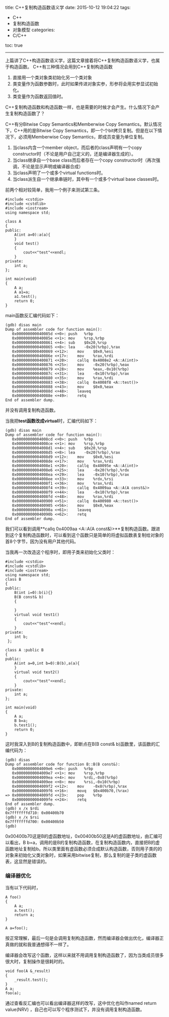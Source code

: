 title: C++复制构造函数语义学
date: 2015-10-12 19:04:22
tags:
- C++
- 复制构造函数
- 对象模型
categories:
- C/C++

toc: true

---

上篇讲了C++构造函数语义学，这篇文章接着将C++复制构造函数语义学，也属于构造函数。
C++有三种情况会用到C++复制构造函数
1. 直接用一个类对象类初始化另一个类对象
2. 类变量作为函数参数时，此时如果传进对象实参，形参将会用实参显试初始化。
3. 类变量作为函数返回值时。

C++复制构造函数和构造函数一样，也是需要的时候才会产生。什么情况下会产生复制构造函数了？

C++有分Bitwise Copy Semantics和Memberwise Copy Semantics。默认情况下，C++用的是Bitwise Copy Semantics，即一个个bit拷贝复制。但是在以下情况下，必须用Memberwise Copy Semantics，即成员变量为单位复制。
1. 当class内含一个member object，而后者的class声明有一个copy constructor时（不论是用户自己定义的，还是编译器生成的）。
2. 当class继承自一个base class而后者存在一个copy constructor时（再次强调，不论是显示声明或编译器合成）
3. 当class声明了一个或多个virtual functions时。
4. 当class派生自一个继承串链时，其中有一个或多个virtual base classes时。


前两个相对较简单，我用一个例子来测试第三条。
```
#include <cstdio>
#include <cstdlib>
#include <iostream>
using namespace std;

class A 
{
public:
	A(int a=0):a(a){
	}
	void test()
	{
		cout<<"test"<<endl;
	}
private:
	int a;
};

int main(void)
{
	A a;
	A a1=a;
	a1.test();
	return 0;
}
```
main函数反汇编代码如下：
```
(gdb) disas main
Dump of assembler code for function main():
   0x000000000040085d <+0>:	push   %rbp
   0x000000000040085e <+1>:	mov    %rsp,%rbp
   0x0000000000400861 <+4>:	sub    $0x20,%rsp
   0x0000000000400865 <+8>:	lea    -0x20(%rbp),%rax
   0x0000000000400869 <+12>:	mov    $0x0,%esi
   0x000000000040086e <+17>:	mov    %rax,%rdi
   0x0000000000400871 <+20>:	callq  0x4008e2 <A::A(int)>
   0x0000000000400876 <+25>:	mov    -0x20(%rbp),%eax
   0x0000000000400879 <+28>:	mov    %eax,-0x10(%rbp)
   0x000000000040087c <+31>:	lea    -0x10(%rbp),%rax
   0x0000000000400880 <+35>:	mov    %rax,%rdi
   0x0000000000400883 <+38>:	callq  0x4008f8 <A::test()>
   0x0000000000400888 <+43>:	mov    $0x0,%eax
   0x000000000040088d <+48>:	leaveq 
   0x000000000040088e <+49>:	retq   
End of assembler dump.
```
并没有调用复制构造函数。

当我把**test函数改成virtual**时，汇编代码如下：
```
(gdb) disas main
Dump of assembler code for function main():
   0x00000000004008cd <+0>:	push   %rbp
   0x00000000004008ce <+1>:	mov    %rsp,%rbp
   0x00000000004008d1 <+4>:	sub    $0x20,%rsp
   0x00000000004008d5 <+8>:	lea    -0x20(%rbp),%rax
   0x00000000004008d9 <+12>:	mov    $0x0,%esi
   0x00000000004008de <+17>:	mov    %rax,%rdi
   0x00000000004008e1 <+20>:	callq  0x40095e <A::A(int)>
   0x00000000004008e6 <+25>:	lea    -0x20(%rbp),%rdx
   0x00000000004008ea <+29>:	lea    -0x10(%rbp),%rax
   0x00000000004008ee <+33>:	mov    %rdx,%rsi
   0x00000000004008f1 <+36>:	mov    %rax,%rdi
   0x00000000004008f4 <+39>:	callq  0x4009aa <A::A(A const&)>
   0x00000000004008f9 <+44>:	lea    -0x10(%rbp),%rax
   0x00000000004008fd <+48>:	mov    %rax,%rdi
   0x0000000000400900 <+51>:	callq  0x400980 <A::test()>
   0x0000000000400905 <+56>:	mov    $0x0,%eax
   0x000000000040090a <+61>:	leaveq 
   0x000000000040090b <+62>:	retq   
End of assembler dump.
```
我们可以看到调用**callq  0x4009aa <A::A(A const&)>**复制构造函数。跟进到这个复制构造函数时，可以看到这个函数只是简单的将虚拟函数表复制给对象的首8个字节，因为没有用户其他代码。

当我再一次改造这个程序时，即用子类来初始化父类时：
```
#include <cstdio>
#include <cstdlib>
#include <iostream>
using namespace std;
class B
{
public:
	B(int i=0):b(i){}
	B(B const& b)
	{
		
	}
	virtual void test1()
	{
		cout<<"test"<<endl;
	}
private:
	int b;
 };

class A :public B
{
public:
	A(int a=0,int b=0):B(b),a(a){
	}
	virtual void test2()
	{
		cout<<"test"<<endl;
	}
private:
	int a;
};

int main(void)
{
	A a;
	B b=a;
	b.test1();
	return 0;
}
```
这时我深入到B的复制构造函数中，即断点在B(B const& b)函数里，该函数的汇编代码为：
```
(gdb) disas
Dump of assembler code for function B::B(B const&):
   0x00000000004009e6 <+0>:	push   %rbp
   0x00000000004009e7 <+1>:	mov    %rsp,%rbp
   0x00000000004009ea <+4>:	mov    %rdi,-0x8(%rbp)
   0x00000000004009ee <+8>:	mov    %rsi,-0x10(%rbp)
   0x00000000004009f2 <+12>:	mov    -0x8(%rbp),%rax
   0x00000000004009f6 <+16>:	movq   $0x400b70,(%rax)
=> 0x00000000004009fd <+23>:	pop    %rbp
   0x00000000004009fe <+24>:	retq   
End of assembler dump.
(gdb) x /x $rdi
0x7fffffffd710:	0x00400b70
(gdb) x /x $rsi
0x7fffffffd700:	0x00400b50
(gdb) 
```
0x00400b70这是B的虚函数地址，0x00400b50这是A的虚函数地址，由汇编可以看出，B b=a，调用的是B的复制构造函数，在复制构造函数内，直接把B的虚函数地址复制给b。所以类里面有虚函数必须合成默认构造函数，否则用子类的的对象来初始化父类对象时，如果采用bitwise复制，那么复制的是子类的虚函数表，这显然是错误的。

### 编译器优化
当有以下代码时，
```
A foo()
{
	A a;
	a.test();
	return a;
}
 
A a=foo();
```
按正常理解，最后一句是会调用复制构造函数，然而编译器会做出优化，编译器正真做的就和我普通想得不一样了。

编译器会改写这个函数，这样以来就不用调用复制构造函数了，因为当类成员很多很大时，复制操作是很耗时的。
```
void foo(A &_result)
{
	_result.test();
}
A a;
foo(a);
```
通过查看反汇编也可以看出编译器这样的改写，这中优化也叫作named return value(NRV)
，自己也可以写个程序测试下，并没有调用复制构造函数。 


